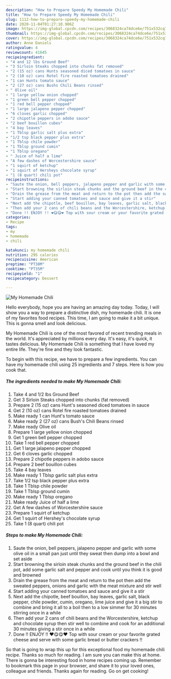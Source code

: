 ```yaml
---
description: "How to Prepare Speedy My Homemade Chili"
title: "How to Prepare Speedy My Homemade Chili"
slug: 1112-how-to-prepare-speedy-my-homemade-chili
date: 2020-11-04T01:27:10.906Z
image: https://img-global.cpcdn.com/recipes/3068324ca74dce6e/751x532cq70/my-homemade-chili-recipe-main-photo.jpg
thumbnail: https://img-global.cpcdn.com/recipes/3068324ca74dce6e/751x532cq70/my-homemade-chili-recipe-main-photo.jpg
cover: https://img-global.cpcdn.com/recipes/3068324ca74dce6e/751x532cq70/my-homemade-chili-recipe-main-photo.jpg
author: Anne Daniels
ratingvalue: 4
reviewcount: 41645
recipeingredient:
- "4 and 12 lbs Ground Beef"
- "3 Sirloin Steaks chopped into chunks fat removed"
- "2 (15 oz) cans Hunts seasoned diced tomatoes in sauce"
- "2 (10 oz) cans Rotel fire roasted tomatoes drained"
- "1 can Hunts tomato sauce"
- "2 (27 oz) cans Bushs Chili Beans rinsed"
- " Olive oil"
- "1 large yellow onion chopped"
- "1 green bell pepper chopped"
- "1 red bell pepper chopped"
- "1 large jalapeno pepper chopped"
- "6 cloves garlic chopped"
- "2 chipotle peppers in adobo sauce"
- "2 beef bouillon cubes"
- "4 bay leaves"
- "1 Tblsp garlic salt plus extra"
- "1/2 tsp black pepper plus extra"
- "1 Tblsp chile powder"
- "1 Tblsp ground cumin"
- "1 Tblsp oregano"
- " Juice of half a lime"
- "A few dashes of Worcestershire sauce"
- "1 squirt of ketchup"
- "1 squirt of Hersheys chocolate syrup"
- "1 (8 quart) chili pot"
recipeinstructions:
- "Saute the onion, bell peppers, jalapeno pepper and garlic with some olive oil in a small pan just until they sweat then dump into a bowl and set aside"
- "Start browning the sirloin steak chunks and the ground beef in the chili pot, add some garlic salt and pepper and cook until you think it is good and browned"
- "Drain the grease from the meat and return to the pot then add the sweated peppers, onions and garlic with the meat mixture and stir well"
- "Start adding your canned tomatoes and sauce and give it a stir"
- "Next add the chipotle, beef bouillon, bay leaves, garlic salt, black pepper, chile powder, cumin, oregano, lime juice and give it a big stir to combine and bring it all to a boil then to a low simmer for 30 minutes stirring once in a while"
- "Then add your 2 cans of chili beans and the Worcestershire, ketchup and chocolate syrup then stir well to combine and cook for an additional 30 minutes giving a stir once in a while"
- "Done !! ENJOY !! ❤️😋😋❤️ Top with sour cream or your favorite grated cheese and serve with some garlic bread or butter crackers !!"
categories:
- Recipe
tags:
- my
- homemade
- chili

katakunci: my homemade chili 
nutrition: 295 calories
recipecuisine: American
preptime: "PT38M"
cooktime: "PT35M"
recipeyield: "1"
recipecategory: Dessert

---
```



![My Homemade Chili](https://img-global.cpcdn.com/recipes/3068324ca74dce6e/751x532cq70/my-homemade-chili-recipe-main-photo.jpg)

Hello everybody, hope you are having an amazing day today. Today, I will show you a way to prepare a distinctive dish, my homemade chili. It is one of my favorites food recipes. This time, I am going to make it a bit unique. This is gonna smell and look delicious.



My Homemade Chili is one of the most favored of recent trending meals in the world. It's appreciated by millions every day. It's easy, it's quick, it tastes delicious. My Homemade Chili is something that I have loved my entire life. They're fine and they look fantastic.


To begin with this recipe, we have to prepare a few ingredients. You can have my homemade chili using 25 ingredients and 7 steps. Here is how you cook that.

<!--inarticleads1-->

##### The ingredients needed to make My Homemade Chili:

1. Take 4 and 1/2 lbs Ground Beef
1. Get 3 Sirloin Steaks chopped into chunks (fat removed)
1. Prepare 2 (15 oz) cans Hunt&#39;s seasoned diced tomatoes in sauce
1. Get 2 (10 oz) cans Rotel fire roasted tomatoes drained
1. Make ready 1 can Hunt&#39;s tomato sauce
1. Make ready 2 (27 oz) cans Bush&#39;s Chili Beans rinsed
1. Make ready  Olive oil
1. Prepare 1 large yellow onion chopped
1. Get 1 green bell pepper chopped
1. Take 1 red bell pepper chopped
1. Get 1 large jalapeno pepper chopped
1. Get 6 cloves garlic chopped
1. Prepare 2 chipotle peppers in adobo sauce
1. Prepare 2 beef bouillon cubes
1. Take 4 bay leaves
1. Make ready 1 Tblsp garlic salt plus extra
1. Take 1/2 tsp black pepper plus extra
1. Take 1 Tblsp chile powder
1. Take 1 Tblsp ground cumin
1. Make ready 1 Tblsp oregano
1. Make ready  Juice of half a lime
1. Get A few dashes of Worcestershire sauce
1. Prepare 1 squirt of ketchup
1. Get 1 squirt of Hershey&#39;s chocolate syrup
1. Take 1 (8 quart) chili pot




<!--inarticleads2-->

##### Steps to make My Homemade Chili:

1. Saute the onion, bell peppers, jalapeno pepper and garlic with some olive oil in a small pan just until they sweat then dump into a bowl and set aside
1. Start browning the sirloin steak chunks and the ground beef in the chili pot, add some garlic salt and pepper and cook until you think it is good and browned
1. Drain the grease from the meat and return to the pot then add the sweated peppers, onions and garlic with the meat mixture and stir well
1. Start adding your canned tomatoes and sauce and give it a stir
1. Next add the chipotle, beef bouillon, bay leaves, garlic salt, black pepper, chile powder, cumin, oregano, lime juice and give it a big stir to combine and bring it all to a boil then to a low simmer for 30 minutes stirring once in a while
1. Then add your 2 cans of chili beans and the Worcestershire, ketchup and chocolate syrup then stir well to combine and cook for an additional 30 minutes giving a stir once in a while
1. Done !! ENJOY !! ❤️😋😋❤️ Top with sour cream or your favorite grated cheese and serve with some garlic bread or butter crackers !!




So that is going to wrap this up for this exceptional food my homemade chili recipe. Thanks so much for reading. I am sure you can make this at home. There is gonna be interesting food in home recipes coming up. Remember to bookmark this page in your browser, and share it to your loved ones, colleague and friends. Thanks again for reading. Go on get cooking!
